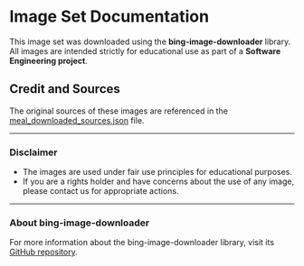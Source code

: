 # Image Set Documentation

This image set was downloaded using the **bing-image-downloader** library. All images are intended strictly for educational use as part of a **Software Engineering project**.

## Credit and Sources

The original sources of these images are referenced in the [meal_downloaded_sources.json](./meal_downloaded_sources.json) file.

---

### Disclaimer

- The images are used under fair use principles for educational purposes.
- If you are a rights holder and have concerns about the use of any image, please contact us for appropriate actions.

---

### About bing-image-downloader

For more information about the bing-image-downloader library, visit its [GitHub repository](https://github.com/bes-dev/bing-image-downloader).
